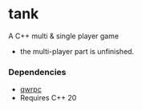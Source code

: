 # tank

A C++ multi & single player game

- the multi-player part is unfinished.

### Dependencies

- [qwrpc](https://github.com/caozhanhao/qwrpc)
- Requires C++ 20